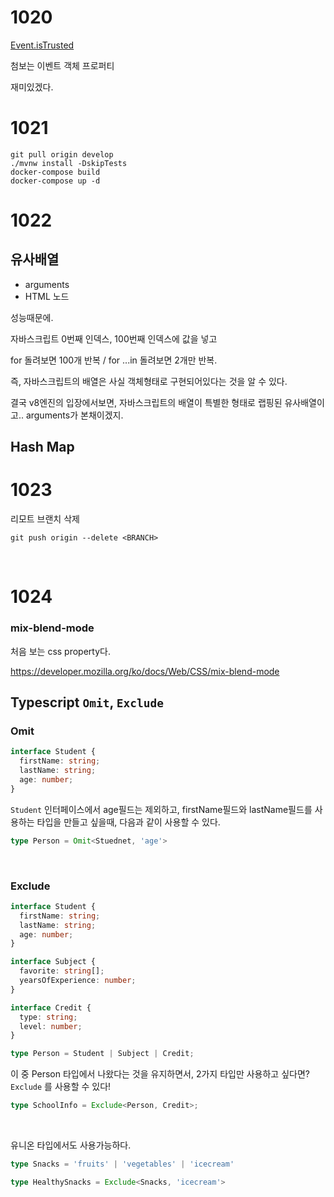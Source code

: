 # 1020

[Event.isTrusted](https://developer.mozilla.org/ko/docs/Web/API/Event/isTrusted)

첨보는 이벤트 객체 프로퍼티 

재미있겠다.





# 1021

```
git pull origin develop
./mvnw install -DskipTests
docker-compose build
docker-compose up -d
```



# 1022

## 유사배열

- arguments
- HTML 노드

성능때문에.

자바스크립트 0번째 인덱스, 100번째 인덱스에 값을 넣고

for 돌려보면 100개 반복 / for ...in 돌려보면 2개만 반복.

즉, 자바스크립트의 배열은 사실 객체형태로 구현되어있다는 것을 알 수 있다.

결국 v8엔진의 입장에서보면, 자바스크립트의 배열이 특별한 형태로 랩핑된 유사배열이고.. arguments가 본채이겠지.



## Hash Map



# 1023

리모트 브랜치 삭제

```
git push origin --delete <BRANCH>
```

<br>

# 1024

### mix-blend-mode

처음 보는 css property다.

https://developer.mozilla.org/ko/docs/Web/CSS/mix-blend-mode



## Typescript `Omit`, `Exclude`



### Omit

```typescript
interface Student {
  firstName: string;
  lastName: string;
  age: number;
}
```

`Student` 인터페이스에서 age필드는 제외하고, firstName필드와 lastName필드를 사용하는 타입을 만들고 싶을때, 다음과 같이 사용할 수 있다.

```typescript
type Person = Omit<Stuednet, 'age'>
```

<br>

### Exclude

```typescript
interface Student {
  firstName: string;
  lastName: string;
  age: number;
}

interface Subject {
  favorite: string[];
  yearsOfExperience: number;
}

interface Credit {
  type: string;
  level: number;
}

type Person = Student | Subject | Credit;
```

이 중 Person 타입에서 나왔다는 것을 유지하면서, 2가지 타입만 사용하고 싶다면? `Exclude` 를 사용할 수 있다!

```typescript
type SchoolInfo = Exclude<Person, Credit>;
```

<br>

유니온 타입에서도 사용가능하다.

```typescript
type Snacks = 'fruits' | 'vegetables' | 'icecream'

type HealthySnacks = Exclude<Snacks, 'icecream'>
```